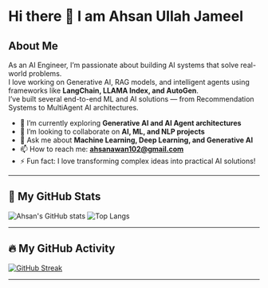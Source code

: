 # Hi there 👋 I am Ahsan Ullah Jameel

## About Me
As an AI Engineer, I’m passionate about building AI systems that solve real-world problems.  
I love working on Generative AI, RAG models, and intelligent agents using frameworks like **LangChain, LLAMA Index, and AutoGen**.  
I’ve built several end-to-end ML and AI solutions — from Recommendation Systems to MultiAgent AI architectures.

- 🌱 I’m currently exploring **Generative AI and AI Agent architectures**
- 🤝 I’m looking to collaborate on **AI, ML, and NLP projects**
- 💬 Ask me about **Machine Learning, Deep Learning, and Generative AI**
- 📫 How to reach me: **ahsanawan102@gmail.com**
- ⚡ Fun fact: I love transforming complex ideas into practical AI solutions!

---

## 🧠 My GitHub Stats

![Ahsan's GitHub stats](https://github-readme-stats.vercel.app/api?username=Ahsaan101&show_icons=true&theme=radical)
![Top Langs](https://github-readme-stats.vercel.app/api/top-langs/?username=Ahsaan101&layout=compact&theme=radical)

---

## 🔥 My GitHub Activity

[![GitHub Streak](https://github-readme-streak-stats.herokuapp.com/?user=Ahsaan101&theme=radical)](https://git.io/streak-stats)

---
